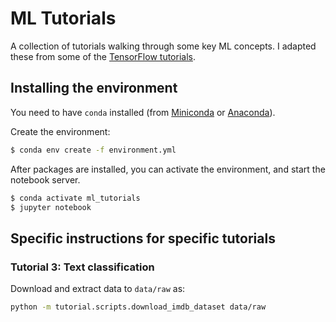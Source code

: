 # ML Tutorials

A collection of tutorials walking through some key ML concepts. I adapted these
from some of the
[TensorFlow tutorials](https://www.tensorflow.org/tutorials).

## Installing the environment

You need to have `conda` installed (from
[Miniconda](https://conda.io/miniconda.html) or
[Anaconda](https://www.anaconda.com/download)).

Create the environment:

```bash
$ conda env create -f environment.yml
```

After packages are installed, you can activate the environment, and start
the notebook server.

```bash
$ conda activate ml_tutorials
$ jupyter notebook
```

## Specific instructions for specific tutorials

### Tutorial 3: Text classification

Download and extract data to `data/raw` as:

```bash
python -m tutorial.scripts.download_imdb_dataset data/raw
```
